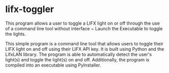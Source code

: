 # lifx-toggler
This program allows a user to toggle a LIFX light on or off through the use of a command line tool without interface ~ Launch the Executable to toggle the lights.

This simple program is a command line tool that allows users to toggle their LIFX light on and off using their LIFX API key. It is built using Python and the LifxLAN library. The program is able to automatically detect the user's light(s) and toggle the light(s) on and off. Additionally, the program is compiled into an executable using PyInstaller.
